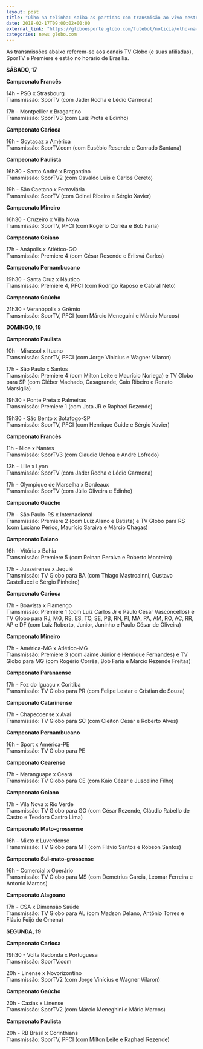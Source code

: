```yaml
---
layout: post
title: "Olho na telinha: saiba as partidas com transmisão ao vivo neste fim de semana"
date: 2018-02-17T09:00:02+00:00
external_link: "https://globoesporte.globo.com/futebol/noticia/olho-na-telinha-saiba-as-partidas-com-transmissao-ao-vivo-neste-fim-de-seman.ghtml"
categories: news globo.com
---
```

 
 
 

 
 
 
 

As transmissões abaixo referem-se aos canais TV Globo (e suas afiliadas), SporTV e Premiere e estão no horário de Brasília.

 
 
 

**SÁBADO, 17**

 
 
 

**Campeonato Francês**

 
 
 

14h - PSG x Strasbourg  
Transmissão: SporTV (com Jader Rocha e Lédio Carmona)

 
 
 

17h - Montpellier x Bragantino  
Transmissão: SporTV3 (com Luiz Prota e Edinho)

 
 
 

**Campeonato Carioca**

 
 
 

16h - Goytacaz x América  
Transmissão: SporTV.com (com Eusébio Resende e Conrado Santana)

 
 
 

**Campeonato Paulista**

 
 
 

16h30 - Santo André x Bragantino  
Transmissão: SporTV2 (com Osvaldo Luis e Carlos Cereto)

 
 
 

19h - São Caetano x Ferroviária  
Transmissão: SporTV (com Odinei Ribeiro e Sérgio Xavier)

 
 
 

**Campeonato Mineiro**

 
 
 

16h30 - Cruzeiro x Villa Nova  
Transmissão: SporTV, PFCI (com Rogério Corrêa e Bob Faria)

 
 
 

**Campeonato Goiano**

 
 
 

17h - Anápolis x Atlético-GO  
Transmissão: Premiere 4 (com César Resende e Erlisvá Carlos)

 
 
 

**Campeonato Pernambucano**

 
 
 

19h30 - Santa Cruz x Náutico  
Transmissão: Premiere 4, PFCI (com Rodrigo Raposo e Cabral Neto)

 
 
 

**Campeonato Gaúcho**

 
 
 

21h30 - Veranópolis x Grêmio  
Transmissão: SporTV, PFCI (com Márcio Meneguini e Márcio Marcos)

 
 
 

**DOMINGO, 18**

 
 
 

**Campeonato Paulista**

 
 
 

10h - Mirassol x Ituano  
Transmissão: SporTV, PFCI (com Jorge Vinicius e Wagner Vilaron)

 
 
 

17h - São Paulo x Santos  
Transmissão: Premiere 4 (com Milton Leite e Maurício Noriega) e TV Globo para SP (com Cléber Machado, Casagrande, Caio Ribeiro e Renato Marsiglia)

 
 
 

19h30 - Ponte Preta x Palmeiras  
Transmissão: Premiere 1 (com Jota JR e Raphael Rezende)

 
 
 

19h30 - São Bento x Botafogo-SP  
Transmissão: SporTV, PFCI (com Henrique Guide e Sérgio Xavier)

 
 
 

**Campeonato Francês**

 
 
 

11h - Nice x Nantes  
Transmissão: SporTV3 (com Claudio Uchoa e André Lofredo)

 
 
 

13h - Lille x Lyon  
Transmissão: SporTV (com Jader Rocha e Lédio Carmona)

 
 
 

17h - Olympique de Marselha x Bordeaux  
Transmissão: SporTV (com Júlio Oliveira e Edinho)

 
 
 

**Campeonato Gaúcho**

 
 
 

17h - São Paulo-RS x Internacional  
Transmissão: Premiere 2 (com Luiz Alano e Batista) e TV Globo para RS (com Luciano Périco, Maurício Saraiva e Márcio Chagas)

 
 
 

**Campeonato Baiano**

 
 
 

16h - Vitória x Bahia  
Transmissão: Premiere 5 (com Reinan Peralva e Roberto Monteiro)

 
 
 

 
 
 

17h - Juazeirense x Jequié  
Transmissão: TV Globo para BA (com Thiago Mastroainni, Gustavo Castellucci e Sérgio Pinheiro)

 
 
 

**Campeonato Carioca**

 
 
 

17h - Boavista x Flamengo  
Transmissão: Premiere 1 (com Luiz Carlos Jr e Paulo César Vasconcellos) e TV Globo para RJ, MG, RS, ES, TO, SE, PB, RN, PI, MA, PA, AM, RO, AC, RR, AP e DF (com Luiz Roberto, Junior, Juninho e Paulo César de Oliveira)

 
 
 

**Campeonato Mineiro**

 
 
 

17h - América-MG x Atlético-MG  
Transmissão: Premiere 3 (com Jaime Júnior e Henrique Fernandes) e TV Globo para MG (com Rogério Corrêa, Bob Faria e Marcio Rezende Freitas)

 
 
 

**Campeonato Paranaense**

 
 
 

17h - Foz do Iguaçu x Coritiba  
Transmissão: TV Globo para PR (com Felipe Lestar e Cristian de Souza)

 
 
 

**Campeonato Catarinense**

 
 
 

17h - Chapecoense x Avaí  
Transmissão: TV Globo para SC (com Cleiton César e Roberto Alves)

 
 
 

**Campeonato Pernambucano**

 
 
 

16h - Sport x América-PE  
Transmissão: TV Globo para PE

 
 
 

**Campeonato Cearense**

 
 
 

17h - Maranguape x Ceará  
Transmissão: TV Globo para CE (com Kaio Cézar e Juscelino Filho)

 
 
 

**Campeonato Goiano**

 
 
 

17h - Vila Nova x Rio Verde  
Transmissão: TV Globo para GO (com César Rezende, Cláudio Rabello de Castro e Teodoro Castro Lima)

 
 
 

**Campeonato Mato-grossense**

 
 
 

16h - Mixto x Luverdense  
Transmissão: TV Globo para MT (com Flávio Santos e Robson Santos)

 
 
 

**Campeonato Sul-mato-grossense**

 
 
 

16h - Comercial x Operário  
Transmissão: TV Globo para MS (com Demetrius Garcia, Leomar Ferreira e Antonio Marcos)

 
 
 

**Campeonato Alagoano**

 
 
 

17h - CSA x Dimensão Saúde  
Transmissão: TV Globo para AL (com Madson Delano, Antônio Torres e Flávio Feijó de Omena)

 
 
 

**SEGUNDA, 19**

 
 
 

**Campeonato Carioca**

 
 
 

19h30 - Volta Redonda x Portuguesa  
Transmissão: SporTV.com

 
 
 

20h - Linense x Novorizontino  
Transmissão: SporTV2 (com Jorge Vinícius e Wagner Vilaron)

 
 
 

**Campeonato Gaúcho**

 
 
 

20h - Caxias x Linense  
Transmissão: SporTV2 (com Márcio Meneghini e Mário Marcos)

 
 
 

**Campeonato Paulista**

 
 
 
 

20h - RB Brasil x Corinthians  
Transmissão: SporTV, PFCI (com Milton Leite e Raphael Rezende)

 
 
 
 

 
 
